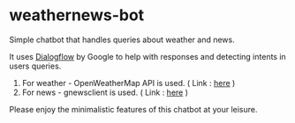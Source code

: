 # weathernews-bot

Simple chatbot that handles queries about weather and news.

It uses [Dialogflow](https://dialogflow.com/) by Google to help with responses and detecting intents in users queries.

1) For weather - OpenWeatherMap API is used. ( Link : [here](https://openweathermap.org/) ) 
2) For news - gnewsclient is used. ( Link : [here](https://pypi.org/project/gnewsclient/) )


Please enjoy the minimalistic features of this chatbot at your leisure.
